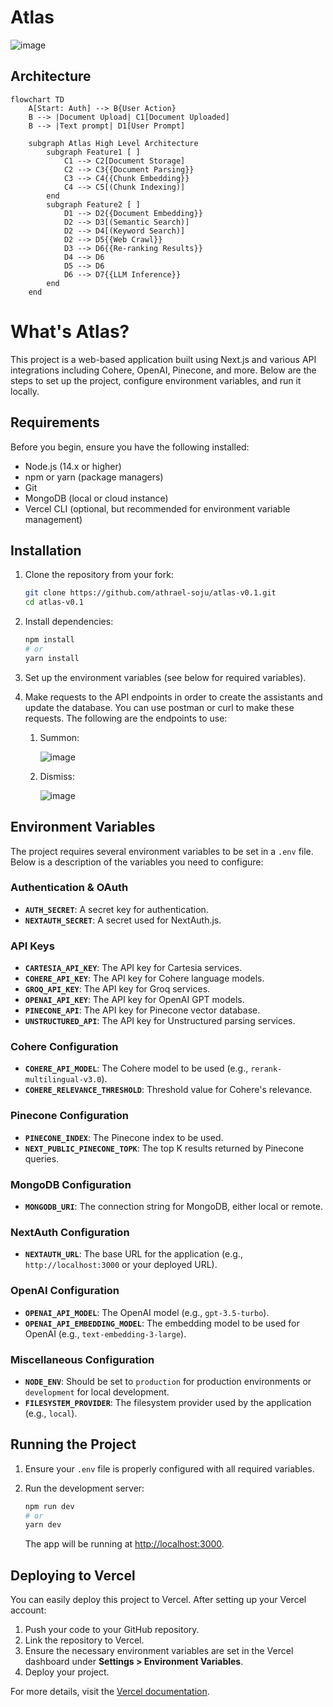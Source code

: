 
# Atlas
![image](https://github.com/athrael-soju/Atlas/assets/25455658/ab671d95-bf17-4fdc-a9ea-c309f5eeed6e)

## Architecture
```mermaid
flowchart TD
    A[Start: Auth] --> B{User Action}
    B --> |Document Upload| C1[Document Uploaded]
    B --> |Text prompt| D1[User Prompt]

    subgraph Atlas High Level Architecture
        subgraph Feature1 [ ]
            C1 --> C2[Document Storage] 
            C2 --> C3{{Document Parsing}}
            C3 --> C4{{Chunk Embedding}}
            C4 --> C5[(Chunk Indexing)]
        end
        subgraph Feature2 [ ]
            D1 --> D2{{Document Embedding}}
            D2 --> D3[(Semantic Search)]
            D2 --> D4[(Keyword Search)]
            D2 --> D5{{Web Crawl}}
            D3 --> D6{{Re-ranking Results}}
            D4 --> D6
            D5 --> D6
            D6 --> D7{{LLM Inference}}
        end
    end
```


# What's Atlas?

This project is a web-based application built using Next.js and various API integrations including Cohere, OpenAI, Pinecone, and more. Below are the steps to set up the project, configure environment variables, and run it locally.

## Requirements

Before you begin, ensure you have the following installed:
- Node.js (14.x or higher)
- npm or yarn (package managers)
- Git
- MongoDB (local or cloud instance)
- Vercel CLI (optional, but recommended for environment variable management)

## Installation

1. Clone the repository from your fork:
   ```bash
   git clone https://github.com/athrael-soju/atlas-v0.1.git
   cd atlas-v0.1
   ```

2. Install dependencies:
   ```bash
   npm install
   # or
   yarn install
   ```

3. Set up the environment variables (see below for required variables).
4. Make requests to the API endpoints in order to create the assistants and update the database. You can use postman or curl to make these requests. The following are the endpoints to use:
   1. Summon:
      
      ![image](https://github.com/user-attachments/assets/d5f41159-51d1-4c74-9d02-aed8affc96ab)
   3. Dismiss:
      
      ![image](https://github.com/user-attachments/assets/661b9d16-0c79-41f5-8b78-541c5b992404)

   

## Environment Variables

The project requires several environment variables to be set in a `.env` file. Below is a description of the variables you need to configure:

### Authentication & OAuth
- **`AUTH_SECRET`**: A secret key for authentication.
- **`NEXTAUTH_SECRET`**: A secret used for NextAuth.js.

### API Keys
- **`CARTESIA_API_KEY`**: The API key for Cartesia services.
- **`COHERE_API_KEY`**: The API key for Cohere language models.
- **`GROQ_API_KEY`**: The API key for Groq services.
- **`OPENAI_API_KEY`**: The API key for OpenAI GPT models.
- **`PINECONE_API`**: The API key for Pinecone vector database.
- **`UNSTRUCTURED_API`**: The API key for Unstructured parsing services.

### Cohere Configuration
- **`COHERE_API_MODEL`**: The Cohere model to be used (e.g., `rerank-multilingual-v3.0`).
- **`COHERE_RELEVANCE_THRESHOLD`**: Threshold value for Cohere's relevance.

### Pinecone Configuration
- **`PINECONE_INDEX`**: The Pinecone index to be used.
- **`NEXT_PUBLIC_PINECONE_TOPK`**: The top K results returned by Pinecone queries.

### MongoDB Configuration
- **`MONGODB_URI`**: The connection string for MongoDB, either local or remote.

### NextAuth Configuration
- **`NEXTAUTH_URL`**: The base URL for the application (e.g., `http://localhost:3000` or your deployed URL).

### OpenAI Configuration
- **`OPENAI_API_MODEL`**: The OpenAI model (e.g., `gpt-3.5-turbo`).
- **`OPENAI_API_EMBEDDING_MODEL`**: The embedding model to be used for OpenAI (e.g., `text-embedding-3-large`).

### Miscellaneous Configuration
- **`NODE_ENV`**: Should be set to `production` for production environments or `development` for local development.
- **`FILESYSTEM_PROVIDER`**: The filesystem provider used by the application (e.g., `local`).

## Running the Project

1. Ensure your `.env` file is properly configured with all required variables.
2. Run the development server:
   ```bash
   npm run dev
   # or
   yarn dev
   ```

   The app will be running at [http://localhost:3000](http://localhost:3000).

## Deploying to Vercel

You can easily deploy this project to Vercel. After setting up your Vercel account:

1. Push your code to your GitHub repository.
2. Link the repository to Vercel.
3. Ensure the necessary environment variables are set in the Vercel dashboard under **Settings > Environment Variables**.
4. Deploy your project.

For more details, visit the [Vercel documentation](https://vercel.com/docs).

